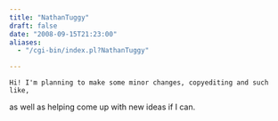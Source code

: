 ```yaml
---
title: "NathanTuggy"
draft: false
date: "2008-09-15T21:23:00"
aliases:
  - "/cgi-bin/index.pl?NathanTuggy"

---
```

    Hi! I'm planning to make some minor changes, copyediting and such like,
as well as helping come up with new ideas if I can.
